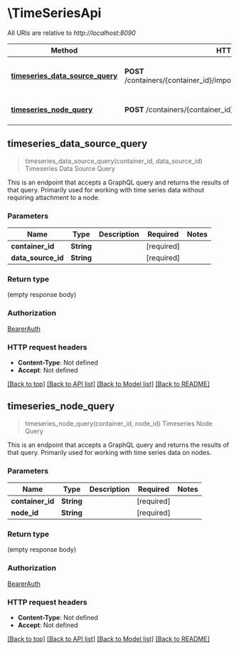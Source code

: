 # \TimeSeriesApi

All URIs are relative to *http://localhost:8090*

Method | HTTP request | Description
------------- | ------------- | -------------
[**timeseries_data_source_query**](TimeSeriesApi.md#timeseries_data_source_query) | **POST** /containers/{container_id}/import/datasources/{data_source_id}/data | Timeseries Data Source Query
[**timeseries_node_query**](TimeSeriesApi.md#timeseries_node_query) | **POST** /containers/{container_id}/graphs/nodes/{node_id}/timeseries | Timeseries Node Query



## timeseries_data_source_query

> timeseries_data_source_query(container_id, data_source_id)
Timeseries Data Source Query

This is an endpoint that accepts a GraphQL query and returns the results of that query. Primarily used for working with time series data without requiring attachment to a node.

### Parameters


Name | Type | Description  | Required | Notes
------------- | ------------- | ------------- | ------------- | -------------
**container_id** | **String** |  | [required] |
**data_source_id** | **String** |  | [required] |

### Return type

 (empty response body)

### Authorization

[BearerAuth](../README.md#BearerAuth)

### HTTP request headers

- **Content-Type**: Not defined
- **Accept**: Not defined

[[Back to top]](#) [[Back to API list]](../README.md#documentation-for-api-endpoints) [[Back to Model list]](../README.md#documentation-for-models) [[Back to README]](../README.md)


## timeseries_node_query

> timeseries_node_query(container_id, node_id)
Timeseries Node Query

This is an endpoint that accepts a GraphQL query and returns the results of that query. Primarily used for working with time series data on nodes.

### Parameters


Name | Type | Description  | Required | Notes
------------- | ------------- | ------------- | ------------- | -------------
**container_id** | **String** |  | [required] |
**node_id** | **String** |  | [required] |

### Return type

 (empty response body)

### Authorization

[BearerAuth](../README.md#BearerAuth)

### HTTP request headers

- **Content-Type**: Not defined
- **Accept**: Not defined

[[Back to top]](#) [[Back to API list]](../README.md#documentation-for-api-endpoints) [[Back to Model list]](../README.md#documentation-for-models) [[Back to README]](../README.md)

